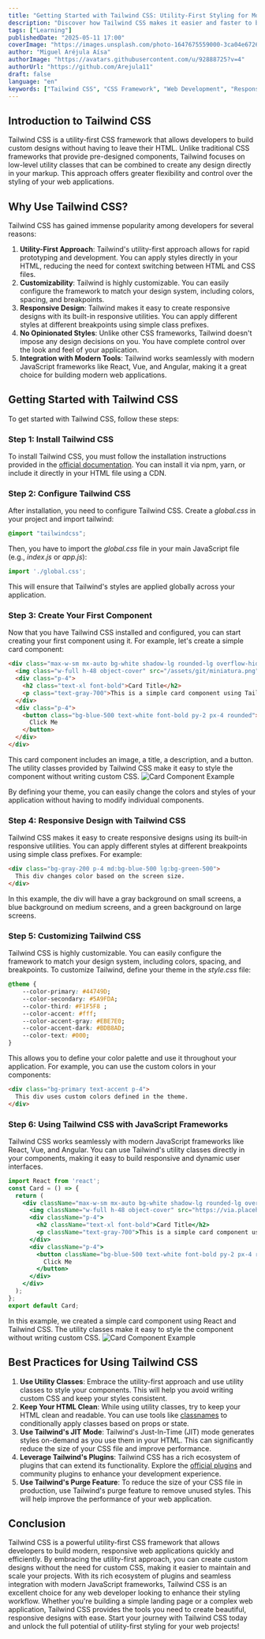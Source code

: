 ```yaml
---
title: "Getting Started with Tailwind CSS: Utility-First Styling for Modern Web Apps"
description: "Discover how Tailwind CSS makes it easier and faster to build modern, responsive websites. In this beginner-friendly guide, you'll learn what Tailwind is, how it works, and how to integrate it into your project with real examples and best practices."
tags: ["Learning"]
publishedDate: "2025-05-11 17:00"
coverImage: "https://images.unsplash.com/photo-1647675559000-3ca04e672688?q=80&w=1932&auto=format&fit=crop&ixlib=rb-4.1.0&ixid=M3wxMjA3fDB8MHxwaG90by1wYWdlfHx8fGVufDB8fHx8fA%3D%3D"
author: "Miguel Aréjula Aísa"
authorImage: "https://avatars.githubusercontent.com/u/92888725?v=4"
authorUrl: "https://github.com/Arejula11"
draft: false
language: "en"
keywords: ["Tailwind CSS", "CSS Framework", "Web Development", "Responsive Design", "Utility-First CSS"]
---
```

## Introduction to Tailwind CSS
Tailwind CSS is a utility-first CSS framework that allows developers to build custom designs without having to leave their HTML. Unlike traditional CSS frameworks that provide pre-designed components, Tailwind focuses on low-level utility classes that can be combined to create any design directly in your markup. This approach offers greater flexibility and control over the styling of your web applications.
## Why Use Tailwind CSS?
Tailwind CSS has gained immense popularity among developers for several reasons:
1. **Utility-First Approach**: Tailwind's utility-first approach allows for rapid prototyping and development. You can apply styles directly in your HTML, reducing the need for context switching between HTML and CSS files.
2. **Customizability**: Tailwind is highly customizable. You can easily configure the framework to match your design system, including colors, spacing, and breakpoints.
3. **Responsive Design**: Tailwind makes it easy to create responsive designs with its built-in responsive utilities. You can apply different styles at different breakpoints using simple class prefixes.
4. **No Opinionated Styles**: Unlike other CSS frameworks, Tailwind doesn't impose any design decisions on you. You have complete control over the look and feel of your application.
5. **Integration with Modern Tools**: Tailwind works seamlessly with modern JavaScript frameworks like React, Vue, and Angular, making it a great choice for building modern web applications.
## Getting Started with Tailwind CSS
To get started with Tailwind CSS, follow these steps:
### Step 1: Install Tailwind CSS
To install Tailwind CSS, you must follow the installation instructions provided in the [official documentation](https://tailwindcss.com/docs/installation). You can install it via npm, yarn, or include it directly in your HTML file using a CDN.
### Step 2: Configure Tailwind CSS
After installation, you need to configure Tailwind CSS. Create a *global.css* in your project and import tailwind:
```css
@import "tailwindcss";
```
Then, you have to import the *global.css* file in your main JavaScript file (e.g., *index.js* or *app.js*):
```javascript
import './global.css';
```
This will ensure that Tailwind's styles are applied globally across your application.
### Step 3: Create Your First Component
Now that you have Tailwind CSS installed and configured, you can start creating your first component using it. For example, let's create a simple card component:
```html
<div class="max-w-sm mx-auto bg-white shadow-lg rounded-lg overflow-hidden">
  <img class="w-full h-48 object-cover" src="/assets/git/miniatura.png" alt="Card Image">
  <div class="p-4">
    <h2 class="text-xl font-bold">Card Title</h2>
    <p class="text-gray-700">This is a simple card component using Tailwind CSS.</p>
  </div>
  <div class="p-4">
    <button class="bg-blue-500 text-white font-bold py-2 px-4 rounded">
      Click Me
    </button>
  </div>
</div>
```
This card component includes an image, a title, a description, and a button. The utility classes provided by Tailwind CSS make it easy to style the component without writing custom CSS.
![Card Component Example](/assets/TailwindCSS-card.webp)

By defining your theme, you can easily change the colors and styles of your application without having to modify individual components.
### Step 4: Responsive Design with Tailwind CSS
Tailwind CSS makes it easy to create responsive designs using its built-in responsive utilities. You can apply different styles at different breakpoints using simple class prefixes. For example:
```html
<div class="bg-gray-200 p-4 md:bg-blue-500 lg:bg-green-500">
  This div changes color based on the screen size.
</div>
```
In this example, the div will have a gray background on small screens, a blue background on medium screens, and a green background on large screens.
### Step 5: Customizing Tailwind CSS
Tailwind CSS is highly customizable. You can easily configure the framework to match your design system, including colors, spacing, and breakpoints. To customize Tailwind, define your theme in the *style.css* file:
```css
@theme {
    --color-primary: #44749D;
    --color-secondary: #5A9FDA;
    --color-third: #F1F5F8 ;
    --color-accent: #fff;
    --color-accent-gray: #EBE7E0;
    --color-accent-dark: #BDB8AD;
    --color-text: #000;
}
```
This allows you to define your color palette and use it throughout your application. For example, you can use the custom colors in your components:
```html
<div class="bg-primary text-accent p-4">
  This div uses custom colors defined in the theme.
</div>
```
### Step 6: Using Tailwind CSS with JavaScript Frameworks
Tailwind CSS works seamlessly with modern JavaScript frameworks like React, Vue, and Angular. You can use Tailwind's utility classes directly in your components, making it easy to build responsive and dynamic user interfaces.
```jsx
import React from 'react';
const Card = () => {
  return (
    <div className="max-w-sm mx-auto bg-white shadow-lg rounded-lg overflow-hidden">
      <img className="w-full h-48 object-cover" src="https://via.placeholder.com/300" alt="Card Image" />
      <div className="p-4">
        <h2 className="text-xl font-bold">Card Title</h2>
        <p className="text-gray-700">This is a simple card component using Tailwind CSS.</p>
      </div>
      <div className="p-4">
        <button className="bg-blue-500 text-white font-bold py-2 px-4 rounded">
          Click Me
        </button>
      </div>
    </div>
  );
};
export default Card;
```
In this example, we created a simple card component using React and Tailwind CSS. The utility classes make it easy to style the component without writing custom CSS.
![Card Component Example](/assets/TailwindCSS-react.webp)

## Best Practices for Using Tailwind CSS
1. **Use Utility Classes**: Embrace the utility-first approach and use utility classes to style your components. This will help you avoid writing custom CSS and keep your styles consistent.
2. **Keep Your HTML Clean**: While using utility classes, try to keep your HTML clean and readable. You can use tools like [classnames](https://www.npmjs.com/package/classnames) to conditionally apply classes based on props or state.
3. **Use Tailwind's JIT Mode**: Tailwind's Just-In-Time (JIT) mode generates styles on-demand as you use them in your HTML. This can significantly reduce the size of your CSS file and improve performance.
4. **Leverage Tailwind's Plugins**: Tailwind CSS has a rich ecosystem of plugins that can extend its functionality. Explore the [official plugins](https://tailwindcss.com/docs/plugins) and community plugins to enhance your development experience.
5. **Use Tailwind's Purge Feature**: To reduce the size of your CSS file in production, use Tailwind's purge feature to remove unused styles. This will help improve the performance of your web application.
## Conclusion
Tailwind CSS is a powerful utility-first CSS framework that allows developers to build modern, responsive web applications quickly and efficiently. By embracing the utility-first approach, you can create custom designs without the need for custom CSS, making it easier to maintain and scale your projects. With its rich ecosystem of plugins and seamless integration with modern JavaScript frameworks, Tailwind CSS is an excellent choice for any web developer looking to enhance their styling workflow.
Whether you're building a simple landing page or a complex web application, Tailwind CSS provides the tools you need to create beautiful, responsive designs with ease. Start your journey with Tailwind CSS today and unlock the full potential of utility-first styling for your web projects!